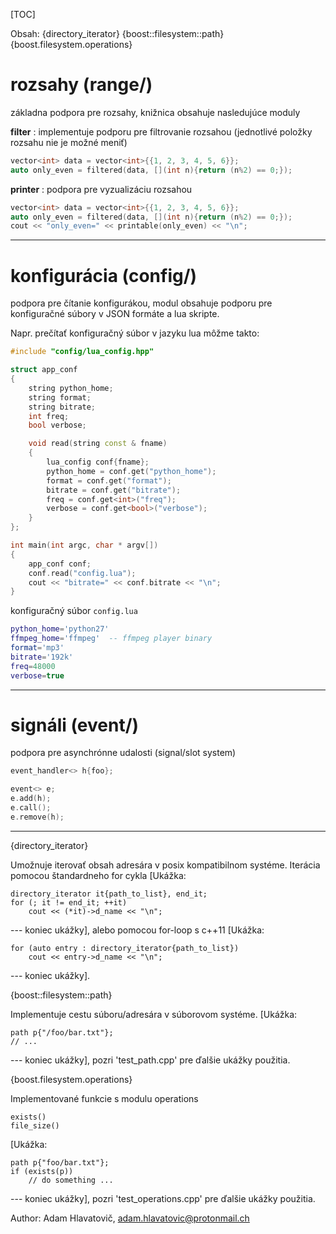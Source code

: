 [TOC]

Obsah:
{directory_iterator}
{boost::filesystem::path}
{boost.filesystem.operations}


# rozsahy (range/)

základna podpora pre rozsahy, knižnica obsahuje nasledujúce moduly

**filter** : implementuje podporu pre filtrovanie rozsahou (jednotlivé položky rozsahu nie je možné meniť)

```c++
vector<int> data = vector<int>{{1, 2, 3, 4, 5, 6}};
auto only_even = filtered(data, [](int n){return (n%2) == 0;});
```

**printer** : podpora pre vyzualizáciu rozsahou

```c++
vector<int> data = vector<int>{{1, 2, 3, 4, 5, 6}};
auto only_even = filtered(data, [](int n){return (n%2) == 0;});
cout << "only_even=" << printable(only_even) << "\n";
```

---

# konfigurácia (config/)

podpora pre čítanie konfigurákou, modul obsahuje podporu pre konfiguračné
súbory v JSON formáte a lua skripte.

Napr. prečítať konfiguračný súbor v jazyku lua môžme takto:

```c++
#include "config/lua_config.hpp"

struct app_conf
{
	string python_home;
	string format;
	string bitrate;
	int freq;
	bool verbose;

	void read(string const & fname) 
	{
		lua_config conf{fname};
		python_home = conf.get("python_home");
		format = conf.get("format");
		bitrate = conf.get("bitrate");
		freq = conf.get<int>("freq");
		verbose = conf.get<bool>("verbose");
	}
};

int main(int argc, char * argv[]) 
{
	app_conf conf;
	conf.read("config.lua");
	cout << "bitrate=" << conf.bitrate << "\n";
}
```

konfiguračný súbor `config.lua`

```lua
python_home='python27'
ffmpeg_home='ffmpeg'  -- ffmpeg player binary
format='mp3'
bitrate='192k'
freq=48000
verbose=true
```

---

# signáli (event/)

podpora pre asynchrónne udalosti (signal/slot system)

```c++
event_handler<> h{foo};

event<> e;
e.add(h);
e.call();
e.remove(h);
```


---

{directory_iterator}

Umožnuje iterovať obsah adresára v posix kompatibilnom systéme. Iterácia pomocou
štandardneho for cykla [Ukážka:

	directory_iterator it{path_to_list}, end_it;
	for (; it != end_it; ++it)
		cout << (*it)->d_name << "\n";

--- koniec ukážky], alebo pomocou for-loop s c++11 [Ukážka:

	for (auto entry : directory_iterator{path_to_list})
		cout << entry->d_name << "\n";

--- koniec ukážky].


{boost::filesystem::path}

Implementuje cestu súboru/adresára v súborovom systéme. [Ukážka:

	path p{"/foo/bar.txt"};
	// ...

--- koniec ukážky], pozri 'test_path.cpp' pre ďalšie ukážky použitia.


{boost.filesystem.operations}

Implementované funkcie s modulu operations

	exists()
	file_size()

[Ukážka:

	path p{"foo/bar.txt"};
	if (exists(p))
		// do something ...

--- koniec ukážky], pozri 'test_operations.cpp' pre ďalšie ukážky použitia.


Author: Adam Hlavatovič, adam.hlavatovic@protonmail.ch
